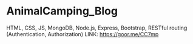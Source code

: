 # AnimalCamping_Blog
HTML, CSS, JS, MongoDB, Node.js, Express, Bootstrap, RESTful routing (Authentication, Authorization) LINK: https://goor.me/CC7mp
